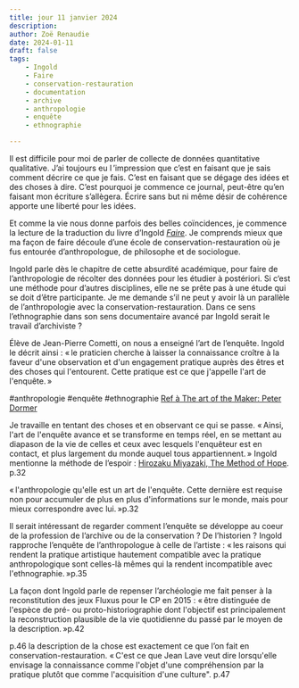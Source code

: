 ```yaml
---
title: jour 11 janvier 2024
description: 
author: Zoë Renaudie
date: 2024-01-11
draft: false
tags:
    - Ingold
    - Faire
    - conservation-restauration
    - documentation
    - archive
    - anthropologie
    - enquête
    - ethnographie

---
```


Il est difficile pour moi de parler de collecte de données quantitative qualitative. J’ai toujours eu l ’impression que c’est en faisant que je sais comment décrire ce que je fais. C’est en faisant que se dégage des idées et des choses à dire. C’est pourquoi je commence ce journal, peut-être qu’en faisant mon écriture s’allègera. Écrire sans but ni même désir de cohérence apporte une liberté pour les idées. 

Et comme la vie nous donne parfois des belles coïncidences, je commence la lecture de la traduction du livre d’Ingold [_Faire_](zotero://select/groups/5157753/items/DIZX6VJM). Je comprends mieux que ma façon de faire découle d’une école de conservation-restauration où je fus entourée d’anthropologue, de philosophe et de sociologue. 

Ingold parle dès le chapitre de cette absurdité académique, pour faire de l’anthropologie de récolter des données pour les étudier à postériori. Si c‘est une méthode pour d’autres disciplines, elle ne se prête pas à une étude qui se doit d’être participante. Je me demande s’il ne peut y avoir là un parallèle de l’anthropologie avec la conservation-restauration. Dans ce sens l’ethnographie dans son sens documentaire avancé par Ingold serait le travail d’archiviste ?

Élève de Jean-Pierre Cometti, on nous a enseigné l’art de l’enquête. Ingold le décrit ainsi : « le praticien cherche à laisser la connaissance croître à la faveur d'une observation et d'un engagement pratique auprès des êtres et des choses qui l'entourent. Cette pratique est ce que j'appelle l'art de l'enquête. » 

#anthropologie #enquête #ethnographie
[Ref à The art of the Maker: Peter Dormer](zotero://select/groups/5157753/items/XB9U6QRV)

Je travaille en tentant des choses et en observant ce qui se passe. « Ainsi, l'art de l'enquête avance et se transforme en temps réel, en se mettant au diapason de la vie de celles et ceux avec lesquels l'enquêteur est en contact, et plus largement du monde auquel tous appartiennent. » Ingold mentionne la méthode de l’espoir : [Hirozaku Miyazaki, The Method of Hope](zotero://select/groups/5157753/items/R5NLCYZZ). p.32

« l'anthropologie qu'elle est un art de l'enquête. Cette dernière est requise non pour accumuler de plus en plus d'informations sur le monde, mais pour mieux correspondre avec lui. »p.32

Il serait intéressant de regarder comment l’enquête se développe au coeur de la profession de l’archive ou de la conservation ? De l’historien ? Ingold rapproche l’enquête de l’anthropologue à celle de l’artiste : « les raisons qui rendent la pratique artistique hautement compatible avec la pratique anthropologique sont celles-là mêmes qui la rendent incompatible avec l'ethnographie. »p.35

La façon dont Ingold parle de repenser l’archéologie me fait penser à la reconstitution des jeux Fluxus pour le CP en 2015 : « être distinguée de l'espèce de pré- ou proto-historiographie dont l'objectif est principalement la reconstruction plausible de la vie quotidienne du passé par le moyen de la description. »p.42

p.46 la description de la chose est exactement ce que l’on fait en conservation-restauration. 
« C'est ce que Jean Lave veut dire lorsqu'elle envisage la connaissance comme l'objet d'une compréhension par la pratique plutôt que comme l'acquisition d'une culture". p.47

